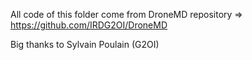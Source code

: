 All code of this folder come from DroneMD repository => https://github.com/IRDG2OI/DroneMD

Big thanks to Sylvain Poulain (G2OI)